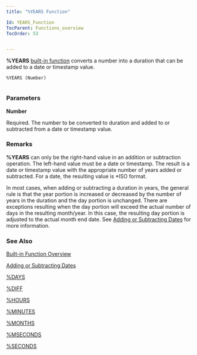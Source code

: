 ```yaml
---
title: "%YEARS Function"

Id: YEARS_Function
TocParent: Functions_overview
TocOrder: 53


---
```


**%YEARS** [built-in function](Functions_overview.html) converts a number into a duration that can be added to a date or timestamp value. 

```
%YEARS (Number) 
        
```

### Parameters

**Number** 

Required. The number to be converted to duration and added to or subtracted from a date or timestamp value.


### Remarks
**%YEARS** can only be the right-hand value in an addition or subtraction operation. The left-hand value must be a date or timestamp. The result is a date or timestamp value with the appropriate number of years added or subtracted. For a date, the resulting value is *ISO format. 

In most cases, when adding or subtracting a duration in years, the general rule is that the year portion is increased or decreased by the number of years in the duration and the day portion is unchanged. There are exceptions resulting when the day portion will exceed the actual number of days in the resulting month/year. In this case, the resulting day portion is adjusted to the actual month end date. See [Adding or Subtracting Dates](Adding_or_Subtracting_Dates.html) for more information. 

### See Also
[Built-in Function Overview](Functions_overview.html)

[Adding or Subtracting Dates](Adding_or_Subtracting_Dates.html)

[%DAYS](DAYS_Function.html)

[%DIFF](DIFF_Function.html)

[%HOURS](HOURS_Function.html)

[%MINUTES](MINUTES_Function.html)

[%MONTHS](MONTHS_Function.html)

[%MSECONDS](MSECONDS_Function.html)

[%SECONDS](SECONDS_Function.html) 
